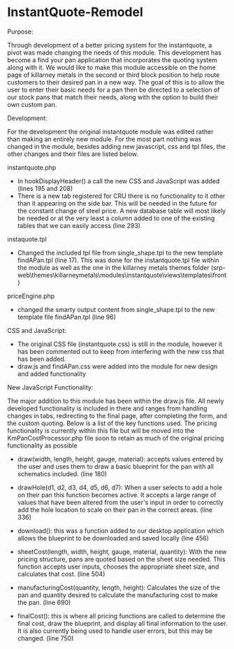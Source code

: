 # InstantQuote-Remodel

Purpose:

Through development of a better pricing system for the instantquote, a pivot was made changing the needs of this module. This development has become a find your pan application that incorporates the quoting system along with it. We would like to make this module accessible on the home page of killarney metals in the second or third block position to help route customers to their desired pan in a new way. The goal of this is to allow the user to enter their basic needs for a pan then be directed to a selection of our stock pans that match their needs, along with the option to build their own custom pan.

Development:

For the development the original instantquote module was edited rather than making an entirely new module. For the most part nothing was changed in the module, besides adding new javascript, css and tpl files, the other changes and their files are listed below.

instantquote.php
-	In hookDisplayHeader() a call the new CSS and JavaScript was added (lines 195 and 208)
-	There is a new tab registered for CRU there is no functionality to it other than it appearing on the side bar. This will be needed in the future for the constant change of steel price. A new database table will most likely be needed or at the very least a column added to one of the existing tables that we can easily access (line 293)

instaquote.tpl
-	Changed the included tpl file from single_shape.tpl to the new template findAPan.tpl (line 17). This was done for  the instantquote.tpl file within the module as well as the one in the killarney metals themes folder (srp-web\themes\killarneymetals\modules\instantquote\views\templates\front)

priceEngine.php
-	changed the smarty output content from single_shape.tpl to the new template file findAPan.tpl (line 96)

CSS and JavaScript:
-	The original CSS file (instantquote.css) is still in the module, however it has been commented out to keep from interfering with the new css that has been added.
-	draw.js and findAPan.css were added into the module for new design and added functionality


New JavaScript Functionality:

The major addition to this module has been within the draw.js file. All newly developed functionality is included in there and ranges from handling changes in tabs, redirecting to the final page, after completing the form, and the custom quoting. Below is a list of the key functions used. The pricing functionality is currently within this file but will be moved into the KmPanCostProcessor.php file soon to retain as much of the original pricing functionality as possible


-	draw(width, length, height, gauge, material): accepts values entered by the user and uses them to draw a basic blueprint for the pan with all schematics included. (line 180)

-	drawHole(d1, d2, d3, d4, d5, d6, d7): When a user selects to add a hole on their pan this function becomes active. It accepts a large range of values that have been altered from the user's input in order to correctly add the hole location to scale on their pan in the correct areas. (line 336)

-	download(): this was a function added to our desktop application which allows the blueprint to be downloaded and saved locally (line 456)

-	sheetCost(length, width, height, gauge, material, quantity): With the new pricing structure, pans are quoted based on the sheet size needed. This function accepts user inputs, chooses the appropriate sheet size, and calculates that cost. (line 504)

-	manufacturingCost(quantity, length, height): Calculates the size of the pan and quantity desired to calculate the manufacturing cost to make the pan. (line 690)

-	finalCost(): this is where all pricing functions are called to determine the final cost, draw the blueprint, and display all final information to the user. It is also currently being used to handle user errors, but this may be changed. (line 750)
